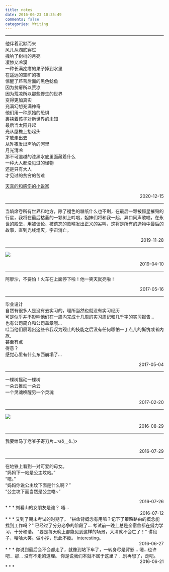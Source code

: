```yaml
---
title: notes
date: 2016-06-23 10:35:49
comments: false
categories: Writing
---
```

<script src="https://blog-1252261399.cos-website.ap-beijing.myqcloud.com/images/pangu.js"></script>


***
他伴着沉默而来  
风儿从湖底穿过  
拽响了树梢的月亮  
凄惨又冷漠  
一种长满疙瘩的果子掉到水里  
在遥远的空旷的夜  
惊醒了芦苇后面的黑色鲶鱼  
因为贫瘠所以荒凉  
因为荒凉所以那些野生的世界  
变得更加真实  
充满幻想充满神奇  
他们用一种原始的恐惧  
裹挟着孩子对新世界的未知  
最后当太阳升起  
光从屋檐上抬起头  
才敢走出去  
从昨夜发出声响的河里  
月光清冷  
那不可逾越的漆黑水底里面藏着什么  
一种大人都没见过的怪物  
还是只有大人  
才见过的贫穷的苦难  

[天真的和感伤的小说家](https://www.bilibili.com/video/BV17y4y1r7Ld)

<div align = right>2020-12-15</div>

* * *
当熵席卷所有世界和地方，除了褪色的糖纸什么也不剩，在最后一颗被恒星摧毁的行星，我将在最后枯萎的一颗树上吟唱，姐妹们将和我一起，异口同声歌唱，在永世的殿堂，用被谈论、被遗忘的歌喉发出正义的尖叫，这将是所有的造物中最后的故事，直到光线熄灭，宇宙消亡。

<div align = right>2019-11-28</div>

* * *
![](https://blog-1252261399.cos-website.ap-beijing.myqcloud.com/images/eso1907a.jpg)

<div align = right>2019-04-10</div>

* * *
阿廖沙，不要怕！火车在上面停下啦！他一笑天就亮啦！

<div align = right>2017-05-16</div>

* * *
毕业设计  
自然有很多人是没有去实习的，理所当然也就没有实习经历  
可是似乎并不影响他们在一周内完成十几周的实习周记和几千字的实习报告...  
也有公司简介和公司盖章哦...  
哇当他们展现出这些令我叹为观止的技能之后没有任何哪怕一丁点儿的惭愧或者内疚,  
甚至有点  
得意？  
感觉心里有什么东西崩塌了...  

<div align = right>2017-05-04</div>

* * *
一棵树摇动一棵树  
一朵云推动一朵云  
一个灵魂唤醒另一个灵魂  
<div align = right>2017-02-20</div>

* * *
![](https://blog-1252261399.cos-website.ap-beijing.myqcloud.com/images/IMG_1141.PNG)

<div align = right>2016-08-29</div>

* * *
我要给马丁老爷子寄刀片...٩(ŏ﹏ŏ、)۶

<div align = right>2016-07-29</div>

* * *
在地铁上看到一对可爱的母女。  
“妈妈下一站是公主坟站。”  
“嗯。”  
“妈妈你说公主坟下面是什么啊？”  
“公主坟下面当然是公主咯~”
<div align = right>2016-07-26</div>
* * *
刘看山的女朋友是谁？  
唔…

<div align = right>2016-07-12</div>
* * *
又到了期末考试的时期了。  
"拼命背概念有用嘛？记下了策略路由的概念能找到工作吗？"  
已经过了分分必争的阶段了...  
考试前一晚上总是全宿舍都在努力学习，十分和谐。  
"要是每天晚上都能见到这样的场景，大清就不会亡了！"  
讲段子，哈哈大笑。做小抄，乐此不疲。  
interesting。

<div align = right>2016-06-27</div>
* * *
你说到最后会不会都走了，就像到站下车了，一转身尽是背影…  
嗯…也许吧…  
那…  
没有不走的道理。  
你是说我们本就不属于这里？  
…别再想了，走吧。  

<div align = right>2016-06-21</div>
* * *

<script>pangu.spacingPage();</script>



